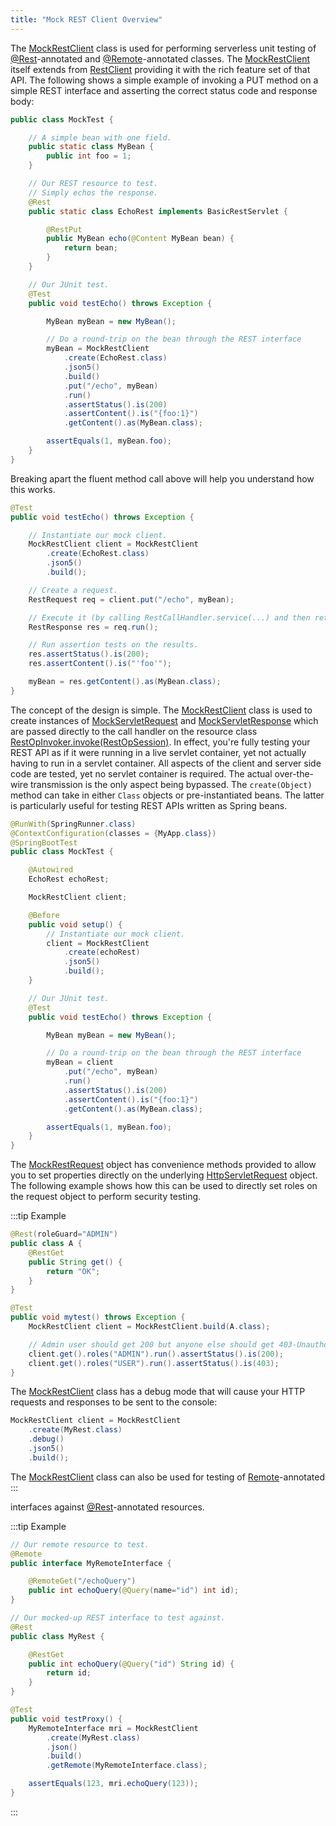 ```yaml
---
title: "Mock REST Client Overview"
---
```


The [MockRestClient]({{API_DOCS}}/org/apache/juneau/rest/mock/MockRestClient.html) class is used for performing serverless unit testing of [@Rest]({{API_DOCS}}/org/apache/juneau/rest/annotation/Rest.html)-annotated and [@Remote]({{API_DOCS}}/org/apache/juneau/http/remote/Remote.html)-annotated classes.
The [MockRestClient]({{API_DOCS}}/org/apache/juneau/rest/mock/MockRestClient.html) itself extends from [RestClient]({{API_DOCS}}/org/apache/juneau/rest/client/RestClient.html) providing it with the rich feature set of that API.
The following shows a simple example of invoking a PUT method on a simple REST interface and asserting the correct status code and response body:

```java
public class MockTest {

    // A simple bean with one field.
    public static class MyBean {
        public int foo = 1;
    }

    // Our REST resource to test.
    // Simply echos the response.
    @Rest
    public static class EchoRest implements BasicRestServlet {

        @RestPut
        public MyBean echo(@Content MyBean bean) {
            return bean;
        }
    }

    // Our JUnit test.
    @Test
    public void testEcho() throws Exception {

        MyBean myBean = new MyBean();

        // Do a round-trip on the bean through the REST interface
        myBean = MockRestClient
            .create(EchoRest.class)
            .json5()
            .build()
            .put("/echo", myBean)
            .run()
            .assertStatus().is(200)
            .assertContent().is("{foo:1}")
            .getContent().as(MyBean.class);

        assertEquals(1, myBean.foo);
    }
}
```

Breaking apart the fluent method call above will help you understand how this works.

```java
@Test
public void testEcho() throws Exception {

    // Instantiate our mock client.
    MockRestClient client = MockRestClient
        .create(EchoRest.class)
        .json5()
        .build();

    // Create a request.
    RestRequest req = client.put("/echo", myBean);

    // Execute it (by calling RestCallHandler.service(...) and then returning the response object).
    RestResponse res = req.run();

    // Run assertion tests on the results.
    res.assertStatus().is(200);
    res.assertContent().is("'foo'");

    myBean = res.getContent().as(MyBean.class);
}
```

The concept of the design is simple.
The [MockRestClient]({{API_DOCS}}/org/apache/juneau/rest/mock/MockRestClient.html) class is used to create instances of [MockServletRequest]({{API_DOCS}}/org/apache/juneau/rest/mock/MockServletRequest.html) and [MockServletResponse]({{API_DOCS}}/org/apache/juneau/rest/mock/MockServletResponse.html) which are passed directly to the call handler on the resource class [RestOpInvoker.invoke(RestOpSession)]({{API_DOCS}}/org/apache/juneau/rest/RestOpInvoker.html#invoke(RestOpSession)).
In effect, you're fully testing your REST API as if it were running in a live servlet container, yet not actually having to run in a servlet container.
All aspects of the client and server side code are tested, yet no servlet container is required.
The actual over-the-wire transmission is the only aspect being bypassed.
The `create(Object)` method can take in either `Class` objects or pre-instantiated beans.
The latter is particularly useful for testing REST APIs written as Spring beans.

```java
@RunWith(SpringRunner.class)
@ContextConfiguration(classes = {MyApp.class})
@SpringBootTest
public class MockTest {

    @Autowired
    EchoRest echoRest;

    MockRestClient client;

    @Before
    public void setup() {
        // Instantiate our mock client.
        client = MockRestClient
            .create(echoRest)
            .json5()
            .build();
    }

    // Our JUnit test.
    @Test
    public void testEcho() throws Exception {

        MyBean myBean = new MyBean();

        // Do a round-trip on the bean through the REST interface
        myBean = client
            .put("/echo", myBean)
            .run()
            .assertStatus().is(200)
            .assertContent().is("{foo:1}")
            .getContent().as(MyBean.class);

        assertEquals(1, myBean.foo);
    }
}
```

The [MockRestRequest]({{API_DOCS}}/org/apache/juneau/rest/mock/MockRestRequest.html) object has convenience methods provided to allow you to set properties directly on the underlying [HttpServletRequest]({{API_DOCS}}/jakarta/servlet/http/HttpServletRequest.html) object.
The following example shows how this can be used to directly set roles on the request object to perform security testing.

:::tip Example
```java
@Rest(roleGuard="ADMIN")
public class A {
    @RestGet
    public String get() {
        return "OK";
    }
}

@Test
public void mytest() throws Exception {
    MockRestClient client = MockRestClient.build(A.class);

    // Admin user should get 200 but anyone else should get 403-Unauthorized.
    client.get().roles("ADMIN").run().assertStatus().is(200);
    client.get().roles("USER").run().assertStatus().is(403);
}
```

The [MockRestClient]({{API_DOCS}}/org/apache/juneau/rest/mock/MockRestClient.html) class has a debug mode that will cause your HTTP requests and responses to
be sent to the console:

```java
MockRestClient client = MockRestClient
    .create(MyRest.class)
    .debug()
    .json5()
    .build();
```

The [MockRestClient]({{API_DOCS}}/org/apache/juneau/rest/mock/MockRestClient.html) class can also be used for testing of [Remote]({{API_DOCS}}/org/apache/juneau/http/remote/Remote.html)-annotated
:::

interfaces against [@Rest]({{API_DOCS}}/org/apache/juneau/rest/annotation/Rest.html)-annotated resources.

:::tip Example
```java
// Our remote resource to test.
@Remote
public interface MyRemoteInterface {

    @RemoteGet("/echoQuery")
    public int echoQuery(@Query(name="id") int id);
}

// Our mocked-up REST interface to test against.
@Rest
public class MyRest {

    @RestGet
    public int echoQuery(@Query("id") String id) {
        return id;
    }
}

@Test
public void testProxy() {
    MyRemoteInterface mri = MockRestClient
        .create(MyRest.class)
        .json()
        .build()
        .getRemote(MyRemoteInterface.class);

    assertEquals(123, mri.echoQuery(123));
}
```
:::